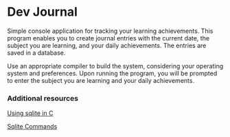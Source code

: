 # Dev Journal

Simple console application for tracking your learning achievements. This program enables you to create journal entries with the current date, the subject you are learning, and your daily achievements. The entries are saved in a database.

Use an appropriate compiler to build the system, considering your operating system and preferences.
Upon running the program, you will be prompted to enter the subject you are learning and your daily achievements.

### Additional resources

[Using sqlite in C](https://zetcode.com/db/sqlitec/)

[Sqlite Commands](https://www.sqlitetutorial.net/sqlite-commands//)
